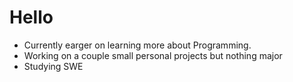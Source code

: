 # Hello

* Currently earger on learning more about Programming.
* Working on a couple small personal projects but nothing major
* Studying SWE

